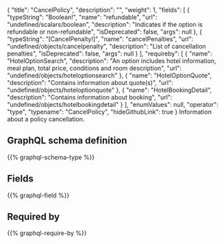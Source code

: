 {
  "title": "CancelPolicy",
  "description": "",
  "weight": 1,
  "fields": [
    {
      "typeString": "Boolean!",
      "name": "refundable",
      "url": "undefined/scalars/boolean",
      "description": "Indicates if the option is refundable or non-refundable",
      "isDeprecated": false,
      "args": null
    },
    {
      "typeString": "[CancelPenalty!]",
      "name": "cancelPenalties",
      "url": "undefined/objects/cancelpenalty",
      "description": "List of cancellation penalties",
      "isDeprecated": false,
      "args": null
    }
  ],
  "requireby": [
    {
      "name": "HotelOptionSearch",
      "description": "An option includes hotel information, meal plan, total price, conditions and room description",
      "url": "undefined/objects/hoteloptionsearch"
    },
    {
      "name": "HotelOptionQuote",
      "description": "Contains information about quote(s)",
      "url": "undefined/objects/hoteloptionquote"
    },
    {
      "name": "HotelBookingDetail",
      "description": "Contains information about booking",
      "url": "undefined/objects/hotelbookingdetail"
    }
  ],
  "enumValues": null,
  "operator": "type",
  "typename": "CancelPolicy",
  "hideGithubLink": true
}
Information about a policy cancellation.
## GraphQL schema definition

{{% graphql-schema-type %}}

## Fields

{{% graphql-field %}}

## Required by

{{% graphql-require-by %}}
